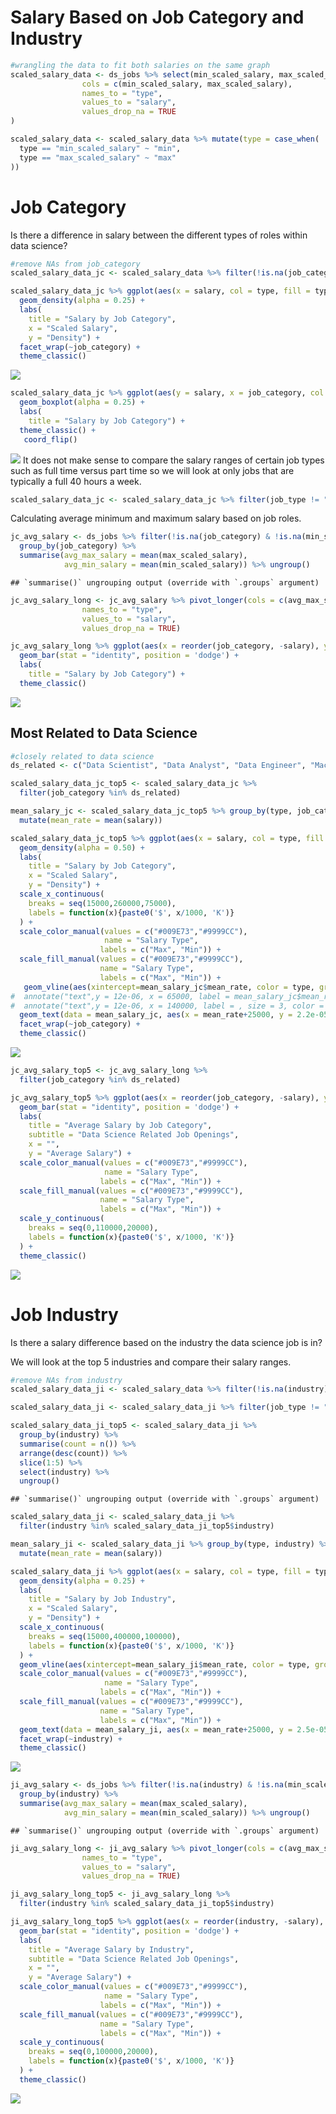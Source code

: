 Salary Based on Job Category and Industry
================

``` r
#wrangling the data to fit both salaries on the same graph
scaled_salary_data <- ds_jobs %>% select(min_scaled_salary, max_scaled_salary, job_category, industry, job_type) %>% pivot_longer(
                cols = c(min_scaled_salary, max_scaled_salary),
                names_to = "type",
                values_to = "salary",
                values_drop_na = TRUE
)

scaled_salary_data <- scaled_salary_data %>% mutate(type = case_when(
  type == "min_scaled_salary" ~ "min",
  type == "max_scaled_salary" ~ "max"
))
```

# Job Category

Is there a difference in salary between the different types of roles
within data science?

``` r
#remove NAs from job_category
scaled_salary_data_jc <- scaled_salary_data %>% filter(!is.na(job_category))

scaled_salary_data_jc %>% ggplot(aes(x = salary, col = type, fill = type)) +
  geom_density(alpha = 0.25) +
  labs(
    title = "Salary by Job Category",
    x = "Scaled Salary",
    y = "Density") +
  facet_wrap(~job_category) + 
  theme_classic()
```

![](salary_job_category_industry_files/figure-gfm/unnamed-chunk-3-1.png)<!-- -->

``` r
scaled_salary_data_jc %>% ggplot(aes(y = salary, x = job_category, col = type, fill = type)) +
  geom_boxplot(alpha = 0.25) +
  labs(
    title = "Salary by Job Category") +
  theme_classic() +
   coord_flip()
```

![](salary_job_category_industry_files/figure-gfm/unnamed-chunk-4-1.png)<!-- -->
It does not make sense to compare the salary ranges of certain job types
such as full time versus part time so we will look at only jobs that are
typically a full 40 hours a week.

``` r
scaled_salary_data_jc <- scaled_salary_data_jc %>% filter(job_type != "PART_TIME")
```

Calculating average minimum and maximum salary based on job roles.

``` r
jc_avg_salary <- ds_jobs %>% filter(!is.na(job_category) & !is.na(min_scaled_salary) & !is.na(max_scaled_salary)) %>% 
  group_by(job_category) %>% 
  summarise(avg_max_salary = mean(max_scaled_salary), 
            avg_min_salary = mean(min_scaled_salary)) %>% ungroup()
```

    ## `summarise()` ungrouping output (override with `.groups` argument)

``` r
jc_avg_salary_long <- jc_avg_salary %>% pivot_longer(cols = c(avg_max_salary, avg_min_salary),
                names_to = "type",
                values_to = "salary",
                values_drop_na = TRUE)
```

``` r
jc_avg_salary_long %>% ggplot(aes(x = reorder(job_category, -salary), y = salary ,fill = type)) +
  geom_bar(stat = "identity", position = 'dodge') +
  labs(
    title = "Salary by Job Category") +
  theme_classic()
```

![](salary_job_category_industry_files/figure-gfm/unnamed-chunk-7-1.png)<!-- -->

## Most Related to Data Science

``` r
#closely related to data science
ds_related <- c("Data Scientist", "Data Analyst", "Data Engineer", "Machine Learning", "Statistics")

scaled_salary_data_jc_top5 <- scaled_salary_data_jc %>% 
  filter(job_category %in% ds_related)

mean_salary_jc <- scaled_salary_data_jc_top5 %>% group_by(type, job_category) %>% 
  mutate(mean_rate = mean(salary))

scaled_salary_data_jc_top5 %>% ggplot(aes(x = salary, col = type, fill = type)) +
  geom_density(alpha = 0.50) +
  labs(
    title = "Salary by Job Category",
    x = "Scaled Salary",
    y = "Density") +
  scale_x_continuous(
    breaks = seq(15000,260000,75000),
    labels = function(x){paste0('$', x/1000, 'K')}
  ) +
  scale_color_manual(values = c("#009E73","#9999CC"),
                     name = "Salary Type",
                    labels = c("Max", "Min")) +
  scale_fill_manual(values = c("#009E73","#9999CC"), 
                    name = "Salary Type",
                    labels = c("Max", "Min")) +
   geom_vline(aes(xintercept=mean_salary_jc$mean_rate, color = type, group = job_category), linetype = "dashed", show.legend = FALSE) +
#  annotate("text",y = 12e-06, x = 65000, label = mean_salary_jc$mean_rate, size = 3, color = "#868686FF", group = job_category) +
#  annotate("text",y = 12e-06, x = 140000, label = , size = 3, color = "#868686FF") +
  geom_text(data = mean_salary_jc, aes(x = mean_rate+25000, y = 2.2e-05, label = paste0('$', round(mean_rate/1000,1), 'K'), group = job_category), size = 2) +
  facet_wrap(~job_category) + 
  theme_classic()
```

![](salary_job_category_industry_files/figure-gfm/unnamed-chunk-8-1.png)<!-- -->

``` r
jc_avg_salary_top5 <- jc_avg_salary_long %>% 
  filter(job_category %in% ds_related)

jc_avg_salary_top5 %>% ggplot(aes(x = reorder(job_category, -salary), y = salary ,fill = type)) +
  geom_bar(stat = "identity", position = 'dodge') +
  labs(
    title = "Average Salary by Job Category",
    subtitle = "Data Science Related Job Openings",
    x = "",
    y = "Average Salary") +
  scale_color_manual(values = c("#009E73","#9999CC"),
                     name = "Salary Type",
                    labels = c("Max", "Min")) +
  scale_fill_manual(values = c("#009E73","#9999CC"), 
                    name = "Salary Type",
                    labels = c("Max", "Min")) +
  scale_y_continuous(
    breaks = seq(0,110000,20000),
    labels = function(x){paste0('$', x/1000, 'K')}
  ) +
  theme_classic()
```

![](salary_job_category_industry_files/figure-gfm/unnamed-chunk-9-1.png)<!-- -->

# Job Industry

Is there a salary difference based on the industry the data science job
is in?

We will look at the top 5 industries and compare their salary ranges.

``` r
#remove NAs from industry
scaled_salary_data_ji <- scaled_salary_data %>% filter(!is.na(industry))

scaled_salary_data_ji <- scaled_salary_data_ji %>% filter(job_type != "PART_TIME")

scaled_salary_data_ji_top5 <- scaled_salary_data_ji %>% 
  group_by(industry) %>% 
  summarise(count = n()) %>%
  arrange(desc(count)) %>%
  slice(1:5) %>%
  select(industry) %>% 
  ungroup()
```

    ## `summarise()` ungrouping output (override with `.groups` argument)

``` r
scaled_salary_data_ji <- scaled_salary_data_ji %>% 
  filter(industry %in% scaled_salary_data_ji_top5$industry)

mean_salary_ji <- scaled_salary_data_ji %>% group_by(type, industry) %>% 
  mutate(mean_rate = mean(salary))

scaled_salary_data_ji %>% ggplot(aes(x = salary, col = type, fill = type)) +
  geom_density(alpha = 0.25) +
  labs(
    title = "Salary by Job Industry",
    x = "Scaled Salary",
    y = "Density") +
  scale_x_continuous(
    breaks = seq(15000,400000,100000),
    labels = function(x){paste0('$', x/1000, 'K')}
  ) +
  geom_vline(aes(xintercept=mean_salary_ji$mean_rate, color = type, group = industry), linetype = "dashed", show.legend = FALSE) +
  scale_color_manual(values = c("#009E73","#9999CC"),
                     name = "Salary Type",
                    labels = c("Max", "Min")) +
  scale_fill_manual(values = c("#009E73","#9999CC"), 
                    name = "Salary Type",
                    labels = c("Max", "Min")) +
  geom_text(data = mean_salary_ji, aes(x = mean_rate+25000, y = 2.5e-05, label = paste0('$', round(mean_rate/1000,1), 'K'), group = industry), size = 2) +
  facet_wrap(~industry) + 
  theme_classic()
```

![](salary_job_category_industry_files/figure-gfm/unnamed-chunk-10-1.png)<!-- -->

``` r
ji_avg_salary <- ds_jobs %>% filter(!is.na(industry) & !is.na(min_scaled_salary & job_type != "PART_TIME") & !is.na(max_scaled_salary)) %>% 
  group_by(industry) %>% 
  summarise(avg_max_salary = mean(max_scaled_salary), 
            avg_min_salary = mean(min_scaled_salary)) %>% ungroup()
```

    ## `summarise()` ungrouping output (override with `.groups` argument)

``` r
ji_avg_salary_long <- ji_avg_salary %>% pivot_longer(cols = c(avg_max_salary, avg_min_salary),
                names_to = "type",
                values_to = "salary",
                values_drop_na = TRUE)

ji_avg_salary_long_top5 <- ji_avg_salary_long %>% 
  filter(industry %in% scaled_salary_data_ji_top5$industry)

ji_avg_salary_long_top5 %>% ggplot(aes(x = reorder(industry, -salary), y = salary ,fill = type)) +
  geom_bar(stat = "identity", position = 'dodge') +
  labs(
    title = "Average Salary by Industry",
    subtitle = "Data Science Related Job Openings",
    x = "",
    y = "Average Salary") +
  scale_color_manual(values = c("#009E73","#9999CC"),
                     name = "Salary Type",
                    labels = c("Max", "Min")) +
  scale_fill_manual(values = c("#009E73","#9999CC"), 
                    name = "Salary Type",
                    labels = c("Max", "Min")) +
  scale_y_continuous(
    breaks = seq(0,100000,20000),
    labels = function(x){paste0('$', x/1000, 'K')}
  ) +
  theme_classic()
```

![](salary_job_category_industry_files/figure-gfm/unnamed-chunk-11-1.png)<!-- -->
